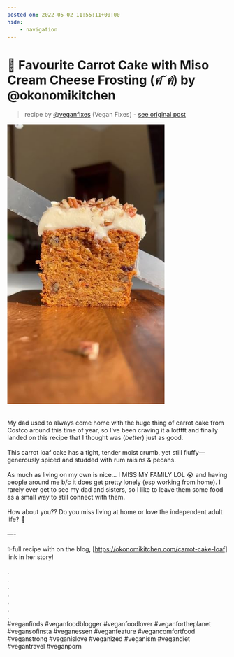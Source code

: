 ```yaml
---
posted on: 2022-05-02 11:55:11+00:00
hide:
    - navigation
---
```


# 🥕 Favourite Carrot Cake with Miso Cream Cheese Frosting (*ฅ́˘ฅ̀*)⁣ by @okonomikitchen  

> recipe by [@veganfixes](https://www.instagram.com/veganfixes/) 
(Vegan Fixes) - [see original post](https://instagram.com/p/CdDgGKiJYgW)

![](../img/veganfixes_02-05-2022_1105.png)

⁣  
My dad used to always come home with the huge thing of carrot cake from Costco around this time of year, so I’ve been craving it a lottttt and finally landed on this recipe ⁣that I thought was (*better*) just as good. ⁣  
⁣  
This carrot loaf cake has a tight, tender moist crumb, yet still fluffy— generously spiced and studded with rum raisins & pecans.⁣  
⁣  
As much as living on my own is nice… I MISS MY FAMILY LOL 😭 and having people around me b/c it does get pretty lonely (esp working from home). I rarely ever get to see my dad and sisters, so I like to leave them some food as a small way to still connect with them. ⁣  
⁣  
How about you?? Do you miss living at home or love the independent adult life? 🙂 ⁣  
⁣  
—-⁣  
⁣  
✨full recipe with on the blog, [https://okonomikitchen.com/carrot-cake-loaf] link in her story! ⁣⁣⁣⁣⁣  
⁣⁣⁣⁣⁣  
 .⁣⁣⁣⁣⁣  
.⁣⁣⁣⁣⁣  
.⁣⁣⁣⁣⁣  
.⁣⁣⁣⁣⁣  
.⁣⁣⁣⁣⁣  
⁣⁣⁣⁣⁣.  
.  
\#veganfinds \#veganfoodblogger \#veganfoodlover \#veganfortheplanet \#vegansofinsta \#veganessen \#veganfeature \#vegancomfortfood \#veganstrong \#veganislove \#veganized \#veganism \#vegandiet \#vegantravel \#veganporn   